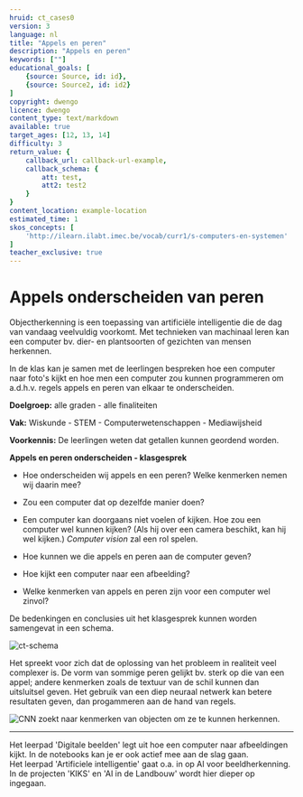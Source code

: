 ```yaml
---
hruid: ct_cases0
version: 3
language: nl
title: "Appels en peren"
description: "Appels en peren"
keywords: [""]
educational_goals: [
    {source: Source, id: id}, 
    {source: Source2, id: id2}
]
copyright: dwengo
licence: dwengo
content_type: text/markdown
available: true
target_ages: [12, 13, 14]
difficulty: 3
return_value: {
    callback_url: callback-url-example,
    callback_schema: {
        att: test,
        att2: test2
    }
}
content_location: example-location
estimated_time: 1
skos_concepts: [
    'http://ilearn.ilabt.imec.be/vocab/curr1/s-computers-en-systemen'
]
teacher_exclusive: true
---
```

# Appels onderscheiden van peren
Objectherkenning is een toepassing van artificiële intelligentie die de dag van vandaag veelvuldig voorkomt. Met technieken van machinaal leren kan een computer bv. dier- en plantsoorten of gezichten van mensen herkennen. 

In de klas kan je samen met de leerlingen bespreken hoe een computer naar foto's kijkt en hoe men een computer zou kunnen programmeren om a.d.h.v. regels appels en peren van elkaar te onderscheiden.

**Doelgroep:** alle graden - alle finaliteiten

**Vak:** Wiskunde -  STEM - Computerwetenschappen - Mediawijsheid

**Voorkennis:** De leerlingen weten dat getallen kunnen geordend worden.

<div class="alert alert-box alert-warning">
    <strong>Appels en peren onderscheiden - klasgesprek</strong><br>
<ul><li>Hoe onderscheiden wij appels en een peren? Welke kenmerken nemen wij daarin mee?</li></ul>
<ul><li>Zou een computer dat op dezelfde manier doen?</li></ul>
<ul><li>Een computer kan doorgaans niet voelen of kijken. Hoe zou een computer wel kunnen kijken? (Als hij over een camera beschikt, kan hij wel kijken.) <em>Computer vision</em> zal een rol spelen.</em></li></ul>
<ul><li>Hoe kunnen we die appels en peren aan de computer geven?</li></ul>
<ul><li>Hoe kijkt een computer naar een afbeelding?</li></ul>
<ul><li>Welke kenmerken van appels en peren zijn voor een computer wel zinvol?</li></ul>
</div>

De bedenkingen en conclusies uit het klasgesprek kunnen worden samengevat in een schema.

![ct-schema](@learning-object/m_ct_cases0/nl/3)

Het spreekt voor zich dat de oplossing van het probleem in realiteit veel complexer is. De vorm van sommige peren gelijkt bv. sterk op die van een appel; andere kenmerken zoals de textuur van de schil kunnen dan uitsluitsel geven. Het gebruik van een diep neuraal netwerk kan betere resultaten geven, dan progammeren aan de hand van regels. 

![CNN zoekt naar kenmerken van objecten om ze te kunnen herkennen.](kenmerkenappelpeer.png)

---------------------------
Het leerpad 'Digitale beelden' legt uit hoe een computer naar afbeeldingen kijkt. In de notebooks kan je er ook actief mee aan de slag gaan.<br> Het leerpad 'Artificiele intelligentie' gaat o.a. in op AI voor beeldherkenning. <br>
In de projecten 'KIKS' en 'AI in de Landbouw' wordt hier dieper op ingegaan. 
